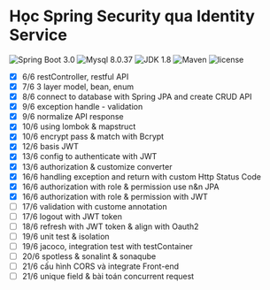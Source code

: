 Học Spring Security qua Identity Service
=========================
![Spring Boot 3.0](https://img.shields.io/badge/Spring%20Boot-3.0-brightgreen.svg)
![Mysql 8.0.37](https://img.shields.io/badge/Mysql-8.0.37-blue.svg)
![JDK 1.8](https://img.shields.io/badge/JDK-17-brightgreen.svg)
![Maven](https://img.shields.io/badge/Maven-4.0.0-yellowgreen.svg)
![license](https://img.shields.io/crates/l/rustc-serialize/0.3.24.svg) 

- [x] 6/6 restController, restful API 
- [x] 7/6 3 layer model, bean, enum
- [x] 8/6 connect to database with Spring JPA and create CRUD API
- [x] 9/6 exception handle - validation
- [x] 9/6 normalize API response
- [x] 10/6 using lombok & mapstruct
- [x] 10/6 encrypt pass & match with Bcrypt
- [x] 12/6 basis JWT
- [x] 13/6 config to authenticate with JWT
- [x] 13/6 authorization & customize converter
- [x] 16/6 handling exception and return with custom Http Status Code
- [x] 16/6 authorization with role & permission use n&n JPA
- [x] 16/6 authorization with role & permission with JWT
- [ ] 17/6 validation with custome annotation
- [ ] 17/6 logout with JWT token
- [ ] 18/6 refresh with JWT token & align with Oauth2
- [ ] 19/6 unit test & isolation
- [ ] 19/6 jacoco, integration test with testContainer
- [ ] 20/6 spotless & sonalint & sonaqube
- [ ] 21/6 cấu hình CORS và integrate Front-end
- [ ] 21/6 unique field & bài toán concurrent request
